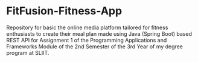 # FitFusion-Fitness-App
Repository for basic the online media platform tailored for fitness enthusiasts to create their meal plan made using Java (Spring Boot) based REST API for Assignment 1 of the Programming Applications and Frameworks Module of the 2nd Semester of the 3rd Year of my degree program at SLIIT.
